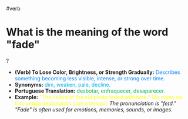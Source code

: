 #verb

# What is the meaning of the word "fade"
?
* **(Verb) To Lose Color, Brightness, or Strength Gradually:** <span style="color:rgb(0, 132, 255)">Describes something becoming less visible, intense, or strong over time.</span>
* **Synonyms:** <span style="color:rgb(0, 176, 240)">dim, weaken, pale, decline.</span>
* **Portuguese Translation:** <span style="color:rgb(0, 176, 80)">desbotar, enfraquecer, desaparecer.</span>
* **Example:** <span style="color:rgb(255, 255, 0)">"The colors of the old photo faded with time." (As cores da foto antiga desbotaram com o tempo.)</span>
*The pronunciation is "feɪd." "Fade" is often used for emotions, memories, sounds, or images.*
<!--SR:!2025-07-15,7,250-->
